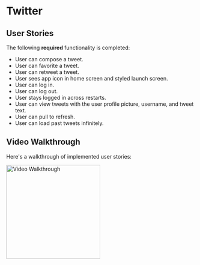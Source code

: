 
# Twitter

## User Stories

The following **required** functionality is completed:

- User can compose a tweet.
- User can favorite a tweet.
- User can retweet a tweet.
- User sees app icon in home screen and styled launch screen.
- User can log in.
- User can log out.
- User stays logged in across restarts.
- User can view tweets with the user profile picture, username, and tweet text.
- User can pull to refresh.
- User can load past tweets infinitely.

## Video Walkthrough

Here's a walkthrough of implemented user stories:

<img src="gif_2.gif?raw=true" title='Video Walkthrough' width="250px" alt='Video Walkthrough' />
